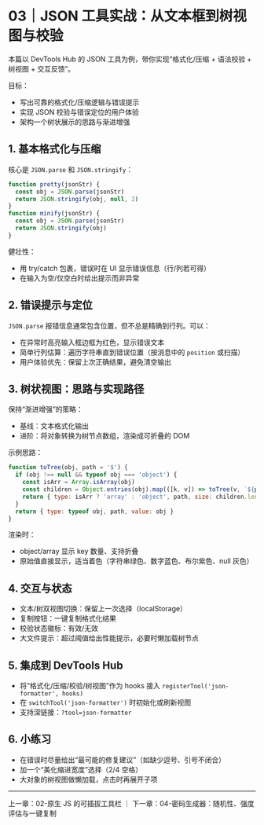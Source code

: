 # 03｜JSON 工具实战：从文本框到树视图与校验

本篇以 DevTools Hub 的 JSON 工具为例，带你实现“格式化/压缩 + 语法校验 + 树视图 + 交互反馈”。

目标：
- 写出可靠的格式化/压缩逻辑与错误提示
- 实现 JSON 校验与错误定位的用户体验
- 架构一个树状展示的思路与渐进增强

## 1. 基本格式化与压缩

核心是 `JSON.parse` 和 `JSON.stringify`：
```js
function pretty(jsonStr) {
  const obj = JSON.parse(jsonStr)
  return JSON.stringify(obj, null, 2)
}
function minify(jsonStr) {
  const obj = JSON.parse(jsonStr)
  return JSON.stringify(obj)
}
```
健壮性：
- 用 try/catch 包裹，错误时在 UI 显示错误信息（行/列若可得）
- 在输入为空/仅空白时给出提示而非异常

## 2. 错误提示与定位

`JSON.parse` 报错信息通常包含位置，但不总是精确到行列。可以：
- 在异常时高亮输入框边框为红色，显示错误文本
- 简单行列估算：遍历字符串直到错误位置（按消息中的 `position` 或扫描）
- 用户体验优先：保留上次正确结果，避免清空输出

## 3. 树状视图：思路与实现路径

保持“渐进增强”的策略：
- 基线：文本格式化输出
- 进阶：将对象转换为树节点数组，渲染成可折叠的 DOM

示例思路：
```js
function toTree(obj, path = '$') {
  if (obj !== null && typeof obj === 'object') {
    const isArr = Array.isArray(obj)
    const children = Object.entries(obj).map(([k, v]) => toTree(v, `${path}${isArr ? `[${k}]` : `.${k}`}`))
    return { type: isArr ? 'array' : 'object', path, size: children.length, children }
  }
  return { type: typeof obj, path, value: obj }
}
```
渲染时：
- object/array 显示 key 数量、支持折叠
- 原始值直接显示，适当着色（字符串绿色、数字蓝色、布尔紫色、null 灰色）

## 4. 交互与状态

- 文本/树双视图切换：保留上一次选择（localStorage）
- 复制按钮：一键复制格式化结果
- 校验状态徽标：有效/无效
- 大文件提示：超过阈值给出性能提示，必要时懒加载树节点

## 5. 集成到 DevTools Hub

- 将“格式化/压缩/校验/树视图”作为 hooks 接入 `registerTool('json-formatter', hooks)`
- 在 `switchTool('json-formatter')` 时初始化或刷新视图
- 支持深链接：`?tool=json-formatter`

## 6. 小练习

- 在错误时尽量给出“最可能的修复建议”（如缺少逗号、引号不闭合）
- 加一个“美化缩进宽度”选择（2/4 空格）
- 大对象的树视图做懒加载，点击时再展开子项

---

上一章：02-原生 JS 的可插拔工具栏  ｜  下一章：04-密码生成器：随机性、强度评估与一键复制
